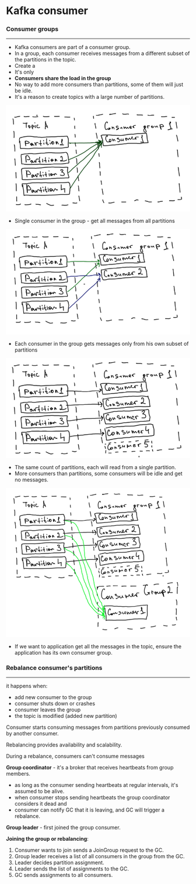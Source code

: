# Kafka consumer

### Consumer groups

***

* Kafka consumers are part of a consumer group.
* In a group, each consumer receives messages from a different subset of the partitions in the topic.
* Create a
* It's only
* **Consumers share the load in the group**
* No way to add more consumers than partitions, some of them will just be idle.
* It's a reason to create topics with a large number of partitions.

![](<../../.gitbook/assets/image (7) (1) (1).png>)

* Single consumer in the group - get all messages from all partitions

![](<../../.gitbook/assets/image (11) (1) (1) (1).png>)

* Each consumer in the group gets messages only from his own subset of partitions

![](<../../.gitbook/assets/image (4) (1) (1).png>)

* The same count of partitions, each will read from a single partition.
* More consumers than partitions, some consumers will be idle and get no messages.

![](<../../.gitbook/assets/image (9) (1) (1).png>)

* If we want to application get all the messages in the topic, ensure the application has its own consumer group.

### Rebalance consumer's partitions

***

it happens when:

* add new consumer to the group
* consumer shuts down or crashes
* consumer leaves the group
* the topic is modified (added new partition)

Consumer starts consuming messages from partitions previously consumed by another consumer.

Rebalancing provides availability and scalability.

During a rebalance, consumers can't consume messages

**Group coordinator** - it's a broker that receives heartbeats from group members.

* as long as the consumer sending heartbeats at regular intervals, it's assumed to be alive.
* when consumer stops sending heartbeats the group coordinator considers it dead and
* consumer can notify GC that it is leaving, and GC will trigger a rebalance.

**Group leader** - first joined the group consumer.

**Joining the group or rebalancing**:

1. Consumer wants to join sends a JoinGroup request to the GC.
2. Group leader receives a list of all consumers in the group from the GC.
3. Leader decides partition assignment.
4. Leader sends the list of assignments to the GC.
5. GC sends assignments to all consumers.
